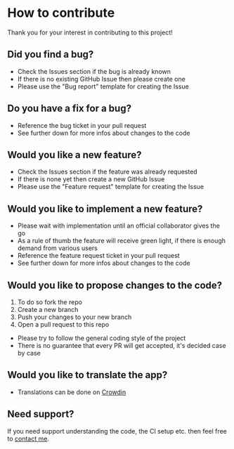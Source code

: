 # How to contribute
Thank you for your interest in contributing to this project!

## Did you find a bug?
- Check the Issues section if the bug is already known
- If there is no existing GitHub Issue then please create one
- Please use the "Bug report" template for creating the Issue

## Do you have a fix for a bug?
- Reference the bug ticket in your pull request
- See further down for more infos about changes to the code

## Would you like a new feature?
- Check the Issues section if the feature was already requested
- If there is none yet then create a new GitHub Issue
- Please use the "Feature request" template for creating the Issue

## Would you like to implement a new feature?
- Please wait with implementation until an official collaborator gives the go
- As a rule of thumb the feature will receive green light, if there is enough demand from various users
- Reference the feature request ticket in your pull request
- See further down for more infos about changes to the code

## Would you like to propose changes to the code?
1. To do so fork the repo
2. Create a new branch
3. Push your changes to your new branch
4. Open a pull request to this repo
- Please try to follow the general coding style of the project
- There is no guarantee that every PR will get accepted, it's decided case by case

## Would you like to translate the app?
- Translations can be done on [Crowdin](https://crwd.in/green-pass)

## Need support?
If you need support understanding the code, the CI setup etc. then feel free to [contact me](https://michaeltroger.com/contact).
